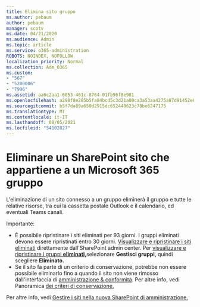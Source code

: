 ```yaml
---
title: Elimina sito gruppo
ms.author: pebaum
author: pebaum
manager: scotv
ms.date: 04/21/2020
ms.audience: Admin
ms.topic: article
ms.service: o365-administration
ROBOTS: NOINDEX, NOFOLLOW
localization_priority: Normal
ms.collection: Adm_O365
ms.custom:
- "567"
- "5200006"
- "7996"
ms.assetid: aa6c2aa1-6853-461c-8764-01fb96f8e981
ms.openlocfilehash: a298f8e285b5fa84bcd5c3d21a00ca3a53aa4275a87d91452e6c41587fd20e7b
ms.sourcegitcommit: b5f7da89a650d2915dc652449623c78be6247175
ms.translationtype: MT
ms.contentlocale: it-IT
ms.lasthandoff: 08/05/2021
ms.locfileid: "54102827"
---
```

# <a name="delete-a-sharepoint-site-that-belongs-to-a-microsoft-365-group"></a>Eliminare un SharePoint sito che appartiene a un Microsoft 365 gruppo

L'eliminazione di un sito connesso a un gruppo eliminerà il gruppo e tutte le relative risorse, tra cui la cassetta postale Outlook e il calendario, ed eventuali Teams canali.
  
Importante:

- È possibile ripristinare i siti eliminati per 93 giorni. I gruppi eliminati devono essere ripristinati entro 30 giorni. [Visualizzare e ripristinare i siti eliminati](https://admin.microsoft.com/sharepoint?page=recyclebin&modern=true) direttamente dall'SharePoint admin center. Per [visualizzare e ripristinare i gruppi **eliminati,**](https://admin.microsoft.com/Adminportal/Home?source=applauncher#/deletedgroups)selezionare **Gestisci gruppi,** quindi scegliere **Eliminato.**
- Se il sito fa parte di un criterio di conservazione, potrebbe non essere possibile eliminarlo fino a quando il sito non viene rimosso dall'interfaccia di [amministrazione & conformità](https://protection.office.com/?rfr=AdminCenter#/retention). Per altre info, vedi Panoramica [dei criteri di conservazione.](/microsoft-365/compliance/retention-policies)
  
Per altre info, vedi [Gestire i siti nella nuova SharePoint di amministrazione.](/sharepoint/manage-sites-in-new-admin-center)
